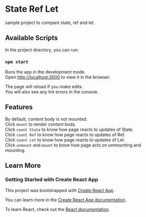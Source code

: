 # State Ref Let

sample project to compare state, ref and let.

## Available Scripts

In the project directory, you can run:

### `npm start`

Runs the app in the development mode.\
Open [http://localhost:3000](http://localhost:3000) to view it in the browser.

The page will reload if you make edits.\
You will also see any lint errors in the console.

## Features

By default, content body is not mounted.  
Click `mount` to render content body.  
Click `count State` to know how page reacts to updates of State.  
Click `count Ref` to know how page reacts to updates of Ref.  
Click `count Let` to know how page reacts to updates of Let.  
Click `unmount` and `mount` to know how page acts on unmounting and mounting.

## Learn More

### Getting Started with Create React App

This project was bootstrapped with [Create React App](https://github.com/facebook/create-react-app).

You can learn more in the [Create React App documentation](https://facebook.github.io/create-react-app/docs/getting-started).

To learn React, check out the [React documentation](https://reactjs.org/).
